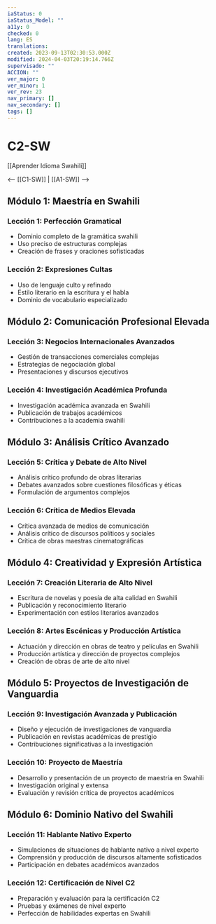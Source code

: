 ```yaml
---
iaStatus: 0
iaStatus_Model: ""
a11y: 0
checked: 0
lang: ES
translations: 
created: 2023-09-13T02:30:53.000Z
modified: 2024-04-03T20:19:14.766Z
supervisado: ""
ACCION: ""
ver_major: 0
ver_minor: 1
ver_rev: 23
nav_primary: []
nav_secondary: []
tags: []
---
```

# C2-SW

[[Aprender Idioma Swahili]]

<-- [[C1-SW]] | [[A1-SW]] -->

## Módulo 1: Maestría en Swahili

### Lección 1: Perfección Gramatical

- Dominio completo de la gramática swahili
- Uso preciso de estructuras complejas
- Creación de frases y oraciones sofisticadas

### Lección 2: Expresiones Cultas

- Uso de lenguaje culto y refinado
- Estilo literario en la escritura y el habla
- Dominio de vocabulario especializado

## Módulo 2: Comunicación Profesional Elevada

### Lección 3: Negocios Internacionales Avanzados

- Gestión de transacciones comerciales complejas
- Estrategias de negociación global
- Presentaciones y discursos ejecutivos

### Lección 4: Investigación Académica Profunda

- Investigación académica avanzada en Swahili
- Publicación de trabajos académicos
- Contribuciones a la academia swahili

## Módulo 3: Análisis Crítico Avanzado

### Lección 5: Crítica y Debate de Alto Nivel

- Análisis crítico profundo de obras literarias
- Debates avanzados sobre cuestiones filosóficas y éticas
- Formulación de argumentos complejos

### Lección 6: Crítica de Medios Elevada

- Crítica avanzada de medios de comunicación
- Análisis crítico de discursos políticos y sociales
- Crítica de obras maestras cinematográficas

## Módulo 4: Creatividad y Expresión Artística

### Lección 7: Creación Literaria de Alto Nivel

- Escritura de novelas y poesía de alta calidad en Swahili
- Publicación y reconocimiento literario
- Experimentación con estilos literarios avanzados

### Lección 8: Artes Escénicas y Producción Artística

- Actuación y dirección en obras de teatro y películas en Swahili
- Producción artística y dirección de proyectos complejos
- Creación de obras de arte de alto nivel

## Módulo 5: Proyectos de Investigación de Vanguardia

### Lección 9: Investigación Avanzada y Publicación

- Diseño y ejecución de investigaciones de vanguardia
- Publicación en revistas académicas de prestigio
- Contribuciones significativas a la investigación

### Lección 10: Proyecto de Maestría

- Desarrollo y presentación de un proyecto de maestría en Swahili
- Investigación original y extensa
- Evaluación y revisión crítica de proyectos académicos

## Módulo 6: Dominio Nativo del Swahili

### Lección 11: Hablante Nativo Experto

- Simulaciones de situaciones de hablante nativo a nivel experto
- Comprensión y producción de discursos altamente sofisticados
- Participación en debates académicos avanzados

### Lección 12: Certificación de Nivel C2

- Preparación y evaluación para la certificación C2
- Pruebas y exámenes de nivel experto
- Perfección de habilidades expertas en Swahili

